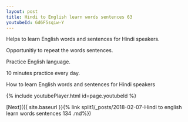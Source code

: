 ```yaml
---
layout: post
title: Hindi to English learn words sentences 63 
youtubeId: Gd6F5sqiw-Y
---
```

 
 
Helps to learn English words and sentences for Hindi speakers.

Opportunitiy to repeat the words sentences. 

Practice English language. 
 
10 minutes practice every day. 
 
How to learn English words and sentences for Hindi speakers 
 
{% include youtubePlayer.html id=page.youtubeId %}
 
 
[Next]({{ site.baseurl }}{% link  split1/_posts/2018-02-07-Hindi to english learn words sentences 134 .md%})
 
